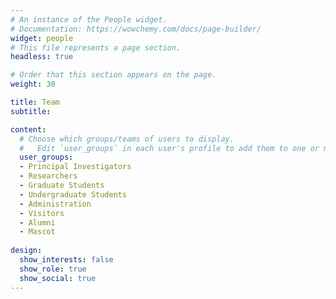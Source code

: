 ```yaml
---
# An instance of the People widget.
# Documentation: https://wowchemy.com/docs/page-builder/
widget: people
# This file represents a page section.
headless: true

# Order that this section appears on the page.
weight: 30

title: Team
subtitle:

content:
  # Choose which groups/teams of users to display.
  #   Edit `user_groups` in each user's profile to add them to one or more of these groups.
  user_groups:
  - Principal Investigators
  - Researchers
  - Graduate Students
  - Undergraduate Students
  - Administration
  - Visitors
  - Alumni
  - Mascot
  
design:
  show_interests: false
  show_role: true
  show_social: true
---
```



